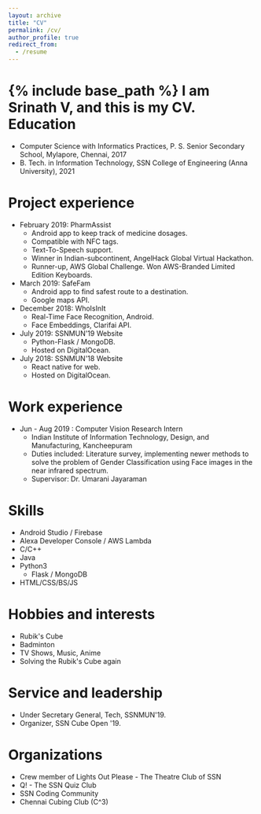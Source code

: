```yaml
---
layout: archive
title: "CV"
permalink: /cv/
author_profile: true
redirect_from:
  - /resume
---
```


{% include base_path %}
I am Srinath V, and this is my CV.
Education
======
* Computer Science with Informatics Practices, P. S. Senior Secondary School, Mylapore, Chennai, 2017
* B. Tech. in Information Technology, SSN College of Engineering (Anna University), 2021

Project experience
======
* February 2019: PharmAssist
    * Android app to keep track of medicine dosages.
    * Compatible with NFC tags.
    * Text-To-Speech support.
    * Winner in Indian-subcontinent, AngelHack Global Virtual Hackathon.
    * Runner-up, AWS Global Challenge. Won AWS-Branded Limited Edition Keyboards.
* March 2019: SafeFam
    * Android app to find safest route to a destination.
    * Google maps API.
* December 2018: WhoIsInIt
    * Real-Time Face Recognition, Android.
    * Face Embeddings, Clarifai API.
* July 2019: SSNMUN'19 Website
    * Python-Flask / MongoDB.
    * Hosted on DigitalOcean.
* July 2018: SSNMUN'18 Website
    * React native for web.
    * Hosted on DigitalOcean.

Work experience
======
* Jun - Aug 2019 : Computer Vision Research Intern
    * Indian Institute of Information Technology, Design, and Manufacturing, Kancheepuram
    * Duties included: Literature survey, implementing newer methods to solve the problem of Gender Classification using Face images in the near infrared spectrum.
    * Supervisor: Dr. Umarani Jayaraman
  
Skills
======
* Android Studio / Firebase
* Alexa Developer Console / AWS Lambda
* C/C++
* Java
* Python3
    * Flask / MongoDB
* HTML/CSS/BS/JS

Hobbies and interests
======
* Rubik's Cube
* Badminton
* TV Shows, Music, Anime
* Solving the Rubik's Cube again

Service and leadership
======
* Under Secretary General, Tech, SSNMUN'19.
* Organizer, SSN Cube Open '19.

Organizations
======
* Crew member of Lights Out Please - The Theatre Club of SSN
* Q! - The SSN Quiz Club
* SSN Coding Community
* Chennai Cubing Club (C^3)

